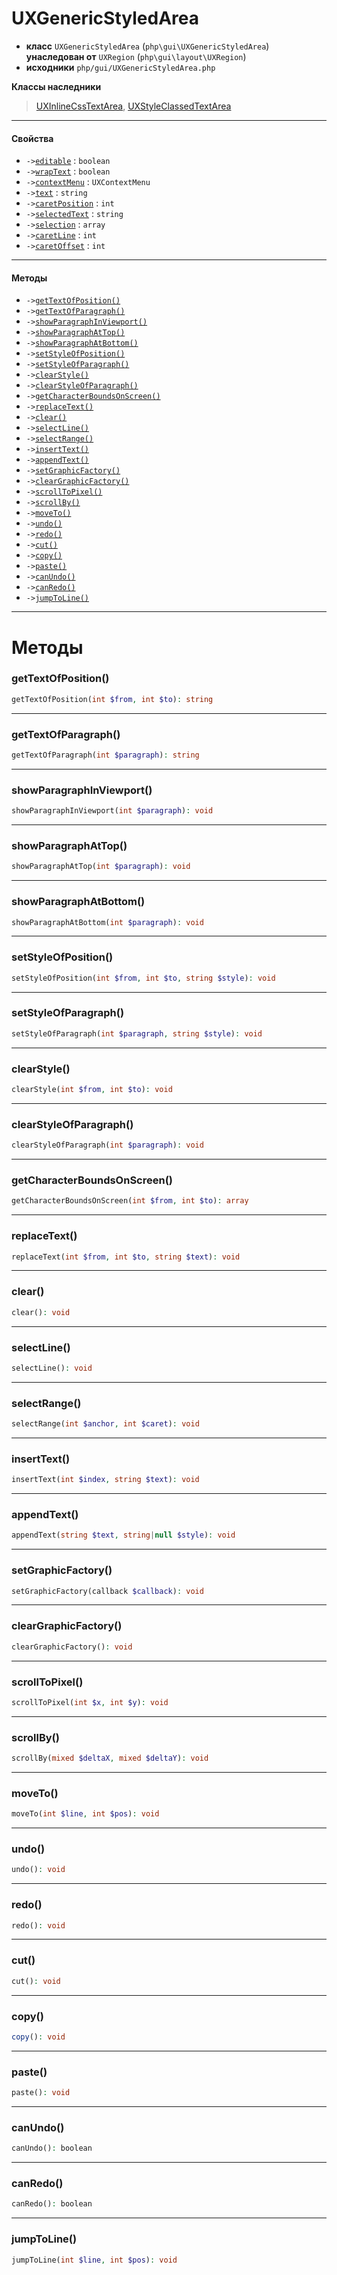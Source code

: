 # UXGenericStyledArea

- **класс** `UXGenericStyledArea` (`php\gui\UXGenericStyledArea`) **унаследован от** `UXRegion` (`php\gui\layout\UXRegion`)
- **исходники** `php/gui/UXGenericStyledArea.php`

**Классы наследники**

> [UXInlineCssTextArea](https://github.com/jphp-group/jphp-richtextfx-ext/blob/master/api-docs/classes/php/gui/UXInlineCssTextArea.ru.md), [UXStyleClassedTextArea](https://github.com/jphp-group/jphp-richtextfx-ext/blob/master/api-docs/classes/php/gui/UXStyleClassedTextArea.ru.md)

---

#### Свойства

- `->`[`editable`](#prop-editable) : `boolean`
- `->`[`wrapText`](#prop-wraptext) : `boolean`
- `->`[`contextMenu`](#prop-contextmenu) : `UXContextMenu`
- `->`[`text`](#prop-text) : `string`
- `->`[`caretPosition`](#prop-caretposition) : `int`
- `->`[`selectedText`](#prop-selectedtext) : `string`
- `->`[`selection`](#prop-selection) : `array`
- `->`[`caretLine`](#prop-caretline) : `int`
- `->`[`caretOffset`](#prop-caretoffset) : `int`

---

#### Методы

- `->`[`getTextOfPosition()`](#method-gettextofposition)
- `->`[`getTextOfParagraph()`](#method-gettextofparagraph)
- `->`[`showParagraphInViewport()`](#method-showparagraphinviewport)
- `->`[`showParagraphAtTop()`](#method-showparagraphattop)
- `->`[`showParagraphAtBottom()`](#method-showparagraphatbottom)
- `->`[`setStyleOfPosition()`](#method-setstyleofposition)
- `->`[`setStyleOfParagraph()`](#method-setstyleofparagraph)
- `->`[`clearStyle()`](#method-clearstyle)
- `->`[`clearStyleOfParagraph()`](#method-clearstyleofparagraph)
- `->`[`getCharacterBoundsOnScreen()`](#method-getcharacterboundsonscreen)
- `->`[`replaceText()`](#method-replacetext)
- `->`[`clear()`](#method-clear)
- `->`[`selectLine()`](#method-selectline)
- `->`[`selectRange()`](#method-selectrange)
- `->`[`insertText()`](#method-inserttext)
- `->`[`appendText()`](#method-appendtext)
- `->`[`setGraphicFactory()`](#method-setgraphicfactory)
- `->`[`clearGraphicFactory()`](#method-cleargraphicfactory)
- `->`[`scrollToPixel()`](#method-scrolltopixel)
- `->`[`scrollBy()`](#method-scrollby)
- `->`[`moveTo()`](#method-moveto)
- `->`[`undo()`](#method-undo)
- `->`[`redo()`](#method-redo)
- `->`[`cut()`](#method-cut)
- `->`[`copy()`](#method-copy)
- `->`[`paste()`](#method-paste)
- `->`[`canUndo()`](#method-canundo)
- `->`[`canRedo()`](#method-canredo)
- `->`[`jumpToLine()`](#method-jumptoline)

---
# Методы

<a name="method-gettextofposition"></a>

### getTextOfPosition()
```php
getTextOfPosition(int $from, int $to): string
```

---

<a name="method-gettextofparagraph"></a>

### getTextOfParagraph()
```php
getTextOfParagraph(int $paragraph): string
```

---

<a name="method-showparagraphinviewport"></a>

### showParagraphInViewport()
```php
showParagraphInViewport(int $paragraph): void
```

---

<a name="method-showparagraphattop"></a>

### showParagraphAtTop()
```php
showParagraphAtTop(int $paragraph): void
```

---

<a name="method-showparagraphatbottom"></a>

### showParagraphAtBottom()
```php
showParagraphAtBottom(int $paragraph): void
```

---

<a name="method-setstyleofposition"></a>

### setStyleOfPosition()
```php
setStyleOfPosition(int $from, int $to, string $style): void
```

---

<a name="method-setstyleofparagraph"></a>

### setStyleOfParagraph()
```php
setStyleOfParagraph(int $paragraph, string $style): void
```

---

<a name="method-clearstyle"></a>

### clearStyle()
```php
clearStyle(int $from, int $to): void
```

---

<a name="method-clearstyleofparagraph"></a>

### clearStyleOfParagraph()
```php
clearStyleOfParagraph(int $paragraph): void
```

---

<a name="method-getcharacterboundsonscreen"></a>

### getCharacterBoundsOnScreen()
```php
getCharacterBoundsOnScreen(int $from, int $to): array
```

---

<a name="method-replacetext"></a>

### replaceText()
```php
replaceText(int $from, int $to, string $text): void
```

---

<a name="method-clear"></a>

### clear()
```php
clear(): void
```

---

<a name="method-selectline"></a>

### selectLine()
```php
selectLine(): void
```

---

<a name="method-selectrange"></a>

### selectRange()
```php
selectRange(int $anchor, int $caret): void
```

---

<a name="method-inserttext"></a>

### insertText()
```php
insertText(int $index, string $text): void
```

---

<a name="method-appendtext"></a>

### appendText()
```php
appendText(string $text, string|null $style): void
```

---

<a name="method-setgraphicfactory"></a>

### setGraphicFactory()
```php
setGraphicFactory(callback $callback): void
```

---

<a name="method-cleargraphicfactory"></a>

### clearGraphicFactory()
```php
clearGraphicFactory(): void
```

---

<a name="method-scrolltopixel"></a>

### scrollToPixel()
```php
scrollToPixel(int $x, int $y): void
```

---

<a name="method-scrollby"></a>

### scrollBy()
```php
scrollBy(mixed $deltaX, mixed $deltaY): void
```

---

<a name="method-moveto"></a>

### moveTo()
```php
moveTo(int $line, int $pos): void
```

---

<a name="method-undo"></a>

### undo()
```php
undo(): void
```

---

<a name="method-redo"></a>

### redo()
```php
redo(): void
```

---

<a name="method-cut"></a>

### cut()
```php
cut(): void
```

---

<a name="method-copy"></a>

### copy()
```php
copy(): void
```

---

<a name="method-paste"></a>

### paste()
```php
paste(): void
```

---

<a name="method-canundo"></a>

### canUndo()
```php
canUndo(): boolean
```

---

<a name="method-canredo"></a>

### canRedo()
```php
canRedo(): boolean
```

---

<a name="method-jumptoline"></a>

### jumpToLine()
```php
jumpToLine(int $line, int $pos): void
```